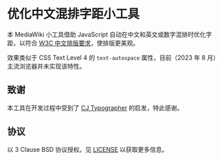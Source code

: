 # 优化中文混排字距小工具

本 MediaWiki 小工具借助 JavaScript 自动在中文和英文或数字混排时优化字距，以符合 [W3C 中文排版要求](https://www.w3.org/TR/clreq/#mixed_text_composition_in_horizontal_writing_mode)，使排版更美观。

效果类似于 CSS Text Level 4 的 `text-autospace` 属性，目前（2023 年 8 月）主流浏览器并未实现该特性。

## 致谢

本工具在开发过程中受到了 [CJ Typographer](https://github.com/hiugiak/cj-typo) 的启发，特此感谢。

## 协议

以 3 Clause BSD 协议授权。见 [LICENSE](./LICENSE) 以获取更多信息。
